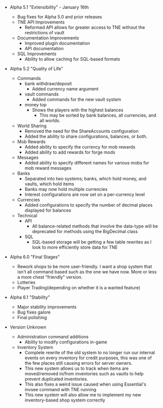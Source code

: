 - Alpha 5.1 "Extensibility" - January 16th
  - Bug fixes for Alpha 5.0 and prior releases
  - TNE API Improvements
    - Reformed API allows for greater access to TNE without the restrictions of vault
  - Documentation Improvements
    - Improved plugin documentation
    - API documentation
  - SQL Improvements
    - Ability to allow caching for SQL-based formats
    
- Alpha 5.2 "Quality of Life"
  - Commands
    - bank withdraw/deposit
      - Added currency name argument
    - vault commands
      - Added commands for the new vault system
    - money top
      - Shows the players with the highest balances
        - This may be sorted by bank balances, all currencies, and all worlds.
  - World Sharing
    - Removed the need for the ShareAccounts configuration
    - Added the ability to share configurations, balances, or both.
  - Mob Rewards
    - Added ability to specify the currency for mob rewards
    - Added ability to add rewards for forge mods
  - Messages
    - Added ability to specify different names for various mobs for mob reward messages
  - Banks
    - Separated into two systems; banks, which hold money, and vaults, which hold items
    - Banks may now hold multiple currencies
    - Interest configurations are now set on a per-currency level
  - Currencies
    - Added configurations to specify the number of decimal places displayed for balances 
  - Technical
    - API
      - All balance-related methods that involve the data-type will be deprecated for methods using the BigDecimal class
    - SQL
      - SQL-based storage will be getting a few table rewrites as I look to more efficiently store data for TNE
  
- Alpha 6.0 "Final Stages"
  - Rework shops to be more user-friendly. I want a shop system that isn't all command based such as the one we have now. More or less a more chest "friendly" version.
  - Lotteries
  - Player Trading(depending on whether it is a wanted feature)
  
- Alpha 6.1 "Stability"
  - Major stability improvements
  - Bug fixes galore
  - Final polishing
    
- Version Unknown
  - Administration command additions
    - Ability to modify configurations in-game
  - Inventory System
    - Complete rewrite of the old system to no longer run our internal events on every inventory for credit purposes, this
    was one of the few places still causing errors for server owners.
    - This new system allows us to track when items are moved/removed in/from inventories such as vaults to help prevent
    duplicated inventories.
    - This also fixes a weird issue caused when using Essential's invsee command with TNE running
    - This new system will also allow me to implement my new inventory-based shop system correctly